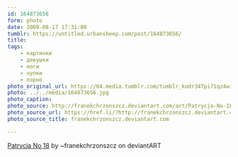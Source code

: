 ```yaml
---
id: 164873656
form: photo
date: 2009-08-17 17:31:00
tumblr: https://untitled.urbansheep.com/post/164873656/
title:
tags:
    - картинки
    - девушки
    - ноги
    - чулки
    - порно
photo_original_url: https://64.media.tumblr.com/tumblr_kodr34Tpi71qz4wzio1_1280.jpg
photo: ../../media/164873656.jpg
photo_caption:
photo_source: http://franekchrzonszcz.deviantart.com/art/Patrycja-No-18-124277138
photo_source_url: https://href.li/?http://franekchrzonszcz.deviantart.com/art/Patrycja-No-18-124277138
photo_source_title: franekchrzonszcz.deviantart.com

---
```


<p><a href="http://franekchrzonszcz.deviantart.com/art/Patrycja-No-18-124277138">Patrycja No 18</a> by ~franekchrzonszcz on deviantART</p>
